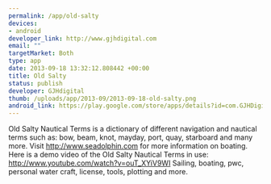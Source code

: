 ```yaml
--- 
permalink: /app/old-salty
devices: 
- android
developer_link: http://www.gjhdigital.com
email: ""
targetMarket: Both
type: app
date: 2013-09-18 13:32:12.808442 +00:00
title: Old Salty
status: publish
developer: GJHdigital
thumb: /uploads/app/2013-09/2013-09-18-old-salty.png
android_link: https://play.google.com/store/apps/details?id=com.GJHDigital.OldSalty&hl=en
---
```


Old Salty Nautical Terms is a dictionary of different navigation and nautical terms such as: bow, beam, knot, mayday, port, quay, starboard and many more. Visit http://www.seadolphin.com for more information on boating.
Here is a demo video of the Old Salty Nautical Terms in use: http://www.youtube.com/watch?v=ouT_XYiV9WI
Sailing, boating, pwc, personal water craft, license, tools, plotting and more.
